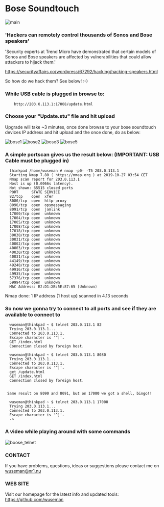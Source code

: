 # Bose Soundtouch

![main](https://user-images.githubusercontent.com/26827453/174461996-6d9ebb15-dbee-4ee3-979d-03c79edc15c5.jpg)

### 'Hackers can remotely control thousands of Sonos and Bose speakers'

'Security experts at Trend Micro have demonstrated that certain models of Sonos and Bose speakers are affected by vulnerabilities that could allow attackers to hijack them.'

https://securityaffairs.co/wordpress/67292/hacking/hacking-speakers.html

 So how do we hack them? See below! :-)

### While USB cable is plugged in browse to:

        http://203.0.113.1:17008/update.html

### Choose your "Update.stu" file and hit upload 

Upgrade will take ~3 minutes, once done browse to your bose soundtouch devices IP address and hit upload and the once done, do as below:
      
![bose1](https://user-images.githubusercontent.com/26827453/174461959-21ee3e54-8d7d-407a-8a4d-40612841dc10.png)
![bose2](https://user-images.githubusercontent.com/26827453/174461960-b74437a4-811b-437a-ad61-25936e9e0bd8.png)
![bose3](https://user-images.githubusercontent.com/26827453/174461961-ea4e7c1b-1fff-4478-a833-7231c4557e60.png)
![bose5](https://user-images.githubusercontent.com/26827453/174461962-47e34218-976e-4af7-9b07-1198696a77ca.png)

### A simple portscan gives us the result below: (IMPORTANT: USB Cable must be plugged in)

      thinkpad /home/wuseman # nmap -p0- -T5 203.0.113.1
      Starting Nmap 7.80 ( https://nmap.org ) at 2019-10-27 03:54 CET
      Nmap scan report for 203.0.113.1
      Host is up (0.0066s latency).
      Not shown: 65515 closed ports
      PORT      STATE SERVICE
      82/tcp    open  xfer
      8080/tcp  open  http-proxy
      8090/tcp  open  opsmessaging
      8091/tcp  open  jamlink
      17000/tcp open  unknown
      17004/tcp open  unknown
      17005/tcp open  unknown
      17008/tcp open  unknown
      17018/tcp open  unknown
      30030/tcp open  unknown
      30031/tcp open  unknown
      40002/tcp open  unknown
      40003/tcp open  unknown
      40030/tcp open  unknown
      40031/tcp open  unknown
      44149/tcp open  unknown
      49240/tcp open  unknown
      49916/tcp open  unknown
      49935/tcp open  unknown
      57376/tcp open  unknown
      59994/tcp open  unknown
      MAC Address: B2:D1:XB:5E:87:65 (Unknown)

Nmap done: 1 IP address (1 host up) scanned in 4.13 seconds

### So now we gonna try to connect to all ports and see if they are available to connect to

      wuseman@thinkpad ~ $ telnet 203.0.113.1 82
      Trying 203.0.113.1...
      Connected to 203.0.113.1.
      Escape character is '^]'.
      GET /index.html
      Connection closed by foreign host.

      wuseman@thinkpad ~ $ telnet 203.0.113.1 8080
      Trying 203.0.113.1...
      Connected to 203.0.113.1.
      Escape character is '^]'.
      get /update.html
      GET /index.html
      Connection closed by foreign host.


     Same result on 8090 and 8091, but on 17000 we got a shell, bingo!!

      wuseman@thinkpad ~ $ telnet 203.0.113.1 17000
      Trying 203.0.113.1...
      Connected to 203.0.113.1.
      Escape character is '^]'.
      ->
 
### A video while playing around with some commands

![boose_telnet](https://user-images.githubusercontent.com/26827453/174461973-fd051f8e-2093-4ebe-a73f-4c5991237cd2.gif)

### CONTACT

If you have problems, questions, ideas or suggestions please contact me on wuseman@nr1.nu

### WEB SITE

Visit our homepage for the latest info and updated tools: https://github.com/wuseman
